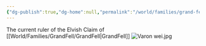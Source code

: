 ```yaml
---
{"dg-publish":true,"dg-home":null,"permalink":"/world/families/grand-fell/vearon-wei/","dgPassFrontmatter":true}
---
```



The current ruler of the Elvish Claim of [[World/Families/GrandFell/GrandFell\|GrandFell]]
![Varon wei.jpg](/img/user/Pictures/Varon%20wei.jpg)

